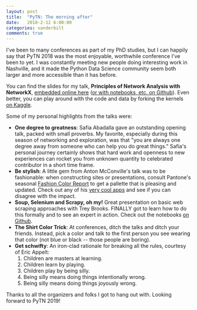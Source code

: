 ```yaml
---
layout: post
title:  "PyTN: The morning after"
date:   2018-2-12 6:00:00
categories: vanderbilt 
comments: true
---
```


I've been to many conferences as part of my PhD studies, but I can happily say that PyTN 2018 was the most enjoyable, worthwhile conference I've been to yet. I was constantly meeting new people doing interesting work in Nashville, and it made the Python Data Science community seem both larger and more accessible than it has before. 

You can find the slides for my talk, **Principles of Network Analysis with NetworkX**, [embedded online here](https://vanderbilt365-my.sharepoint.com/:p:/g/personal/bailesk1_vanderbilt_edu/EefqHnnhzAZPmtyGXUARtXQBSIURVE53eH41nvbzvpbvrQ?e=89mHsJ) ([or with notebooks, etc. on Github](https://github.com/stkbailey/nashnetx/presentations)). Even better, you can play around with the code and data by forking the kernels [on Kaggle](https://www.kaggle.com/stkbailey/nashville-meetup). 

Some of my personal highlights from the talks were:

- **One degree to greatness**: Safia Abadalla gave an outstanding opening talk, packed with small proverbs. My favorite, especially during this season of networking and exploration, was that "you are always one degree away from someone who can help you do great things." Safia's personal journey certainly shows that hard work and openness to new experiences can rocket you from unknown quantity to celebrated contributor in a short time frame.
- **Be stylish**: A little gem from Anton McConville's talk was to be fashionable: when constructing sites or presentations, consult Pantone's seasonal [Fashion Color Report](https://www.pantone.com/fashion-color-trend-report-new-york-spring-2018) to get a pallette that is pleasing and updated. Check out any of his [very cool apps](http://ziggy.mybluemix.net/?cm_mc_uid=35044276203915184366502&cm_mc_sid_50200000=46629651518436650233) and see if you can disagree with the impact. 
- **Soup,  Selenium and Scrapy, oh my!** Great presentation on basic web scraping approaches with Trey Brooks. FINALLY got to learn how to do this formally and to see an expert in action. Check out the notebooks [on Github](https://github.com/treybrooks/ScrapingHospitals).
- **The Shirt Color Trick**: At conferences, ditch the talks and ditch your friends. Instead, pick a color and talk to the first person you see wearing that color (not blue or black -- those people are boring). 
- **Get schwifty**: An iron-clad rationale for breaking all the rules, courtesy of Eric Appelt:
	1. Children are masters at learning.
	2. Children learn by playing.
	3. Children play by being silly.
	4. Being silly means doing things intentionally wrong. 
	5. Being silly means doing things joyously wrong. 

Thanks to all the organizers and folks I got to hang out with. Looking forward to PyTN 2019!